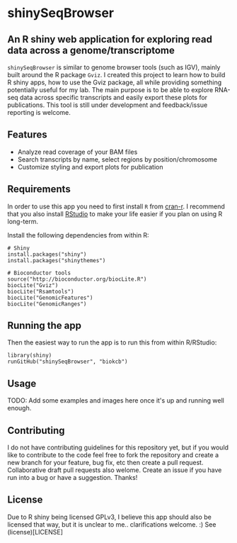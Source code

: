 # shinySeqBrowser
## An R shiny web application for exploring read data across a genome/transcriptome

`shinySeqBrowser` is similar to genome browser tools (such as IGV), mainly built around the R package `Gviz`. I created this project to learn how to build R shiny apps, how to use the Gviz package, all while providing something potentially useful for my lab. The main purpose is to be able to explore RNA-seq data across specific transcripts and easily export these plots for publications. This tool is still under development and feedback/issue reporting is welcome. 

## Features
* Analyze read coverage of your BAM files
* Search transcripts by name, select regions by position/chromosome
* Customize styling and export plots for publication

## Requirements
In order to use this app you need to first install `R` from [cran-r](https://cran.r-project.org/). I recommend that you also install [RStudio](https://www.rstudio.com/) to make your life easier if you plan on using R long-term. 

Install the following dependencies from within R:
```
# Shiny
install.packages("shiny")
install.packages("shinythemes")

# Bioconductor tools
source("http://bioconductor.org/biocLite.R")
biocLite("Gviz")
biocLite("Rsamtools")
biocLite("GenomicFeatures")
biocLite("GenomicRanges")
```

## Running the app
Then the easiest way to run the app is to run this from within R/RStudio:
```
library(shiny)
runGitHub("shinySeqBrowser", "biokcb")
```

## Usage
TODO: Add some examples and images here once it's up and running well enough. 

## Contributing
I do not have contributing guidelines for this repository yet, but if you would like to contribute to the code feel free to fork the repository and create a new branch for your feature, bug fix, etc then create a pull request. Collaborative draft pull requests also welome. Create an issue if you have run into a bug or have a suggestion. Thanks!

## License
Due to R shiny being licensed GPLv3, I believe this app should also be licensed that way, but it is unclear to me.. clarifications welcome. :) See (license)[LICENSE]
